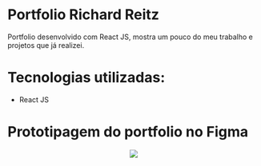# Portfolio Richard Reitz
Portfolio desenvolvido com React JS, mostra um pouco do meu trabalho e projetos que já realizei.

# Tecnologias utilizadas:
  * React JS

# Prototipagem do portfolio no Figma
<div align="center">
  <img src="https://user-images.githubusercontent.com/93951962/176696196-f8b8bbee-c606-44b2-82b9-0bd33f02fc17.png" height="" />
</div>
